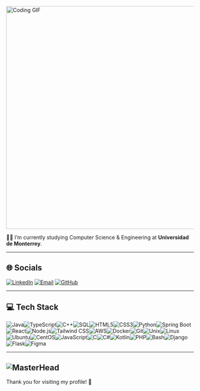 <img src="https://media1.tenor.com/m/g3y2q5VQxvAAAAAd/cat-computer.gif" alt="Coding GIF" width="600" />


🐱‍👤 I’m currently studying Computer Science & Engineering at **Universidad de Monterrey**.

---

## 🌐 Socials

[![LinkedIn](https://img.shields.io/badge/LinkedIn-0A66C2?style=for-the-badge&logo=linkedin&logoColor=white)](https://www.linkedin.com/in/mauricio-gonzalez-valero-41509a258/) 
[![Email](https://img.shields.io/badge/Email-D14836?style=for-the-badge&logo=gmail&logoColor=white)](mailto:maugzzv2404@gmail.com)
[![GitHub](https://img.shields.io/badge/GitHub-181717?style=for-the-badge&logo=github&logoColor=white)](https://github.com/maugonzalezv) 


---

## 💻 Tech Stack

<img src="https://img.shields.io/badge/java-007396?style=for-the-badge&logo=java&logoColor=white" alt="Java" /><img src="https://img.shields.io/badge/TypeScript-3178C6?style=for-the-badge&logo=typescript&logoColor=white" alt="TypeScript" /><img src="https://img.shields.io/badge/C%2B%2B-00599C?style=for-the-badge&logo=c%2B%2B&logoColor=white" alt="C++" /><img src="https://img.shields.io/badge/SQL-4479A1?style=for-the-badge&logo=mysql&logoColor=white" alt="SQL" /><img src="https://img.shields.io/badge/HTML5-E34F26?style=for-the-badge&logo=html5&logoColor=white" alt="HTML5" /><img src="https://img.shields.io/badge/CSS3-1572B6?style=for-the-badge&logo=css3&logoColor=white" alt="CSS3" /><img src="https://img.shields.io/badge/Python-3776AB?style=for-the-badge&logo=python&logoColor=white" alt="Python" /><img src="https://img.shields.io/badge/Spring_Boot-6DB33F?style=for-the-badge&logo=springboot&logoColor=white" alt="Spring Boot" /><img src="https://img.shields.io/badge/React-20232A?style=for-the-badge&logo=react&logoColor=61DAFB" alt="React" /><img src="https://img.shields.io/badge/Node.js-339933?style=for-the-badge&logo=nodedotjs&logoColor=white" alt="Node.js" /><img src="https://img.shields.io/badge/TailwindCSS-38B2AC?style=for-the-badge&logo=tailwindcss&logoColor=white" alt="Tailwind CSS" /><img src="https://img.shields.io/badge/AWS-232F3E?style=for-the-badge&logo=amazonaws&logoColor=white" alt="AWS" /><img src="https://img.shields.io/badge/Docker-2496ED?style=for-the-badge&logo=docker&logoColor=white" alt="Docker" /><img src="https://img.shields.io/badge/Git-F05032?style=for-the-badge&logo=git&logoColor=white" alt="Git" /><img src="https://img.shields.io/badge/Unix-000000?style=for-the-badge&logo=unix&logoColor=white" alt="Unix" /><img src="https://img.shields.io/badge/Linux-FCC624?style=for-the-badge&logo=linux&logoColor=black" alt="Linux" /><img src="https://img.shields.io/badge/Ubuntu-E95420?style=for-the-badge&logo=ubuntu&logoColor=white" alt="Ubuntu" /><img src="https://img.shields.io/badge/CentOS-262577?style=for-the-badge&logo=centos&logoColor=white" alt="CentOS" /><img src="https://img.shields.io/badge/JavaScript-F7DF1E?style=for-the-badge&logo=javascript&logoColor=black" alt="JavaScript" /><img src="https://img.shields.io/badge/C-00599C?style=for-the-badge&logo=c&logoColor=white" alt="C" /><img src="https://img.shields.io/badge/C%23-239120?style=for-the-badge&logo=c%23&logoColor=white" alt="C#" /><img src="https://img.shields.io/badge/Kotlin-0095D5?style=for-the-badge&logo=kotlin&logoColor=white" alt="Kotlin" /><img src="https://img.shields.io/badge/PHP-777BB4?style=for-the-badge&logo=php&logoColor=white" alt="PHP" /><img src="https://img.shields.io/badge/Bash-4EAA25?style=for-the-badge&logo=gnu-bash&logoColor=white" alt="Bash" /><img src="https://img.shields.io/badge/Django-092E20?style=for-the-badge&logo=django&logoColor=white" alt="Django" /><img src="https://img.shields.io/badge/Flask-000000?style=for-the-badge&logo=flask&logoColor=white" alt="Flask" /><img src="https://img.shields.io/badge/Figma-F24E1E?style=for-the-badge&logo=figma&logoColor=white" alt="Figma" />


---


![MasterHead](https://user-images.githubusercontent.com/113350806/236842414-18101a37-92f5-4de7-a46d-eeaca6e16cbd.gif)
---

Thank you for visiting my profile! 👋
